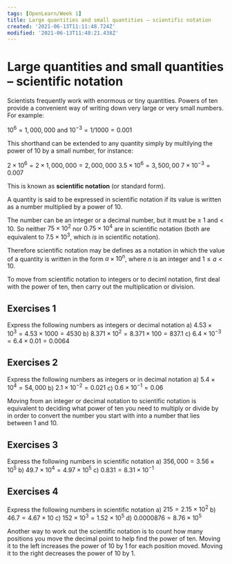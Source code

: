 ```yaml
---
tags: [OpenLearn/Week 1]
title: Large quantities and small quantities – scientific notation
created: '2021-06-13T11:11:48.724Z'
modified: '2021-06-13T11:48:21.438Z'
---
```


# Large quantities and small quantities – scientific notation

Scientists frequently work with enormous or tiny quantities. Powers of ten provide a convenient way of writing down very large or very small numbers. For example:

$10^6 = 1,000,000$ and $10^{-3} = 1/1000 = 0.001$

This shorthand can be extended to any quantity simply by multilying the power of 10 by a small number, for instance:

$2 \times 10^6 = 2 \times 1,000,000 = 2,000,000$
$3.5 \times 10^6 = 3,500,00$
$7 \times 10^{-3} = 0.007$

This is known as **scientific notation** (or standard form).

A quantity is said to be expressed in scientific notation if its value is written as a number multiplied by a power of 10. 

The number can be an integer or a decimal number, but it must be $\ge$ 1 and $<$ 10. So neither $75 \times 10^2$ nor $0.75 \times 10^4$ are in scientific notation (both are equivalent to $7.5 \times 10^3$, which *is* in scientific notation).

Therefore scientific notation may be defines as a notation in which the value of a quantity is written in the form $a \times 10^n$, where $n$ is an integer and $1 \leq a < 10$.

To move from scientific notation to integers or to deciml notation, first deal with the power of ten, then carry out the multiplication or division.

## Exercises 1
Express the following numbers as integers or decimal notation
a) $4.53 \times 10^3 = 4.53 \times 1000 = 4530$
b) $8.371 \times 10^2 = 8.371 \times 100 = 837.1$
c) $6.4 \times 10^{-3} = 6.4 \times 0.01 = 0.0064$

## Exercises 2
Express the following numbers as integers or in decimal notation
a) $5.4 \times 10^4 = 54,000$
b) $2.1 \times 10^{-2} = 0.021$
c) $0.6 \times 10^{-1} = 0.06$

Moving from an integer or decimal notation to scientific notation is equivalent to deciding what power of ten you need to multiply or divide by in order to convert the number you start with into a number that lies between 1 and 10.

## Exercises 3
Express the following numbers in scientific notation
a) $356,000 = 3.56 \times 10^5$
b) $49.7 \times 10^4 = 4.97 \times 10^5$
c) $0.831 = 8.31 \times 10^{-1}$

## Exercises 4
Express the following numbers in scientific notation
a) $215 = 2.15 \times 10^2$
b) $46.7 = 4.67 \times 10$
c) $152 \times 10^3 = 1.52 \times 10^5$
d) $0.0000876 = 8.76 \times 10^5$

Another way to work out the scientific notation is to count how many positions you move the decimal point to help find the power of ten. Moving it to the left increases the power of 10 by 1 for each position moved. Moving it to the right decreases the power of 10 by 1.

